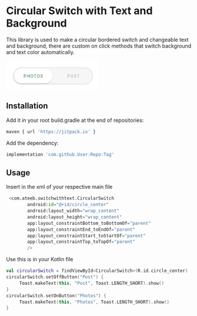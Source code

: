 # Circular Switch with Text and Background 

This library is used to make a circular bordered switch and changeable text and background, there are custom on click methods that switch background and text color automatically.

![Screen Shot](screenshot.jpg)

## Installation

Add it in your root build.gradle at the end of repositories:

```bash
maven { url 'https://jitpack.io' }
```

Add the dependency:

```bash
implementation 'com.github.User:Repo:Tag'
```


## Usage

Insert in the xml of your respective main file

```python
 <com.ateeb.switchwithtext.CircularSwitch
        android:id="@+id/circle_center"
        android:layout_width="wrap_content"
        android:layout_height="wrap_content"
        app:layout_constraintBottom_toBottomOf="parent"
        app:layout_constraintEnd_toEndOf="parent"
        app:layout_constraintStart_toStartOf="parent"
        app:layout_constraintTop_toTopOf="parent"
        />
```

Use this is in your Kotlin file

```kotlin
val circularSwitch = findViewById<CircularSwitch>(R.id.circle_center)
circularSwitch.setOffButton("Post") {
     Toast.makeText(this, "Post", Toast.LENGTH_SHORT).show()
}
circularSwitch.setOnButton("Photos") {
     Toast.makeText(this, "Photos", Toast.LENGTH_SHORT).show()
}
```

